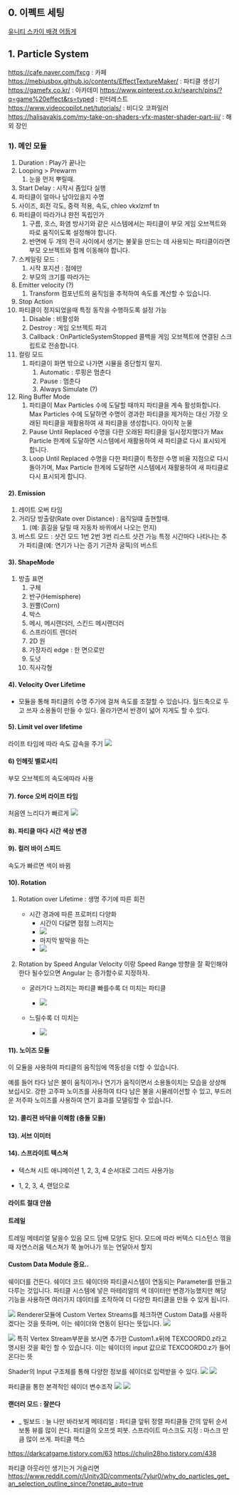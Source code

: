 ## 0. 이펙트 세팅
[유니티 스카이 배경 어둡게](https://www.youtube.com/watch?v=5sOzn3KZjzg)

## 1. Particle System

https://cafe.naver.com/fxcg : 카페
https://mebiusbox.github.io/contents/EffectTextureMaker/ : 파티클 생성기
https://gamefx.co.kr/ : 아카데미
https://www.pinterest.co.kr/search/pins/?q=game%20effect&rs=typed : 핀터레스트
https://www.videocopilot.net/tutorials/ : 비디오 코파일러
https://halisavakis.com/my-take-on-shaders-vfx-master-shader-part-iii/ : 해외 장인

### 1). 메인 모듈
1. Duration : Play가 끝나는 
2. Looping > Prewarm
   1. 눈을 먼저 뿌릴때.
3. Start Delay : 시작시 좀있다 실행
4. 파티클이 얼마나 남아있을지 수명
5. 사이즈, 회전 각도, 중력 적용, 속도, chleo vkxlzmf tn
6. 파티클이 따라가냐 완전 독립인가
   1. 구름, 호스, 화염 방사기와 같은 시스템에서는 파티클이 부모 게임 오브젝트와 따로 움직이도록 설정해야 합니다.
   2. 반면에 두 개의 전극 사이에서 생기는 불꽃을 만드는 데 사용되는 파티클이라면 부모 오브젝트와 함께 이동해야 합니다.
7. 스케일링 모드 : 
   1. 시작 포지션 : 점에만
   2. 부모의 크기를 따라가는
8. Emitter velocity (?)
   1. Transform 컴포넌트의 움직임을 추적하여 속도를 계산할 수 있습니다.
9.  Stop Action
   1.  파티클이 정지되었을때 특정 동작을 수행하도록 설정 가능
       1.  Disable : 비활성화
       2.  Destroy : 게임 오브젝트 파괴
       3.  Callback : OnParticleSystemStopped 콜백을 게임 오브젝트에 연결된 스크립트로 전송합니다.
10. 컬링 모드
    1.  파티클이 화면 밖으로 나가면 시뮬을 중단할지 말지.
        1.  Automatic : 루핑은 멈춘다
        2.  Pause : 멈춘다
        3.  Always Simulate (?)
11. Ring Buffer Mode	
    1. 파티클이 Max Particles 수에 도달할 때까지 파티클을 계속 활성화합니다. Max Particles 수에 도달하면 수명이 경과한 파티클을 제거하는 대신 가장 오래된 파티클을 재활용하여 새 파티클을 생성합니다. 아이작 눈물
    2.  Pause Until Replaced	수명을 다한 오래된 파티클을 일시정지했다가 Max Particle 한계에 도달하면 시스템에서 재활용하여 새 파티클로 다시 표시되게 합니다.
    3. Loop Until Replaced	수명을 다한 파티클이 특정한 수명 비율 지점으로 다시 돌아가며, Max Particle 한계에 도달하면 시스템에서 재활용하여 새 파티클로 다시 표시되게 합니다.

#### 2). Emission
1. 레이트 오버 타임
2. 거리당 방출량(Rate over Distance)  : 음직일떄 출현할때.
   1. (예: 흙길을 달릴 때 자동차 바퀴에서 나오는 먼지)
3. 버스트 모드 : 샷건 모드
    1번 2번 3번 리스트 샷건 가능
     특정 시간마다 나타나는 추가 파티클(예: 연기가 나는 증기 기관차 굴뚝)의 버스트

#### 3). ShapeMode
1. 방출 표면
   1. 구체
   2. 반구(Hemisphere)
   3. 원뿔(Corn)
   4. 박스
   5. 메시, 메시랜더러, 스킨드 메시랜더러
   6. 스프라이트 렌더러
   7. 2D 원
   8. 가장자리 edge : 한 면으로만
   9.  도넛
   10. 직사각형

#### 4). Velocity Over Lifetime 
* 모듈을 통해 파티클의 수명 주기에 걸쳐 속도를 조절할 수 있습니다.
월드축으로 두고 쓰자
소용돌이 만들 수 있다.
올라가면서 반경이 넓어 지게도 할 수 있다.

#### 5). Limit vel over lifetime  
라이프 타임에 따라 속도 감속을 주기
![](2023-02-17-16-56-01.png)

#### 6) 인헤릿 벨로시티
부모 오브젝트의 속도에따라 사용

#### 7). force 오버 라이프 타임
처음엔 느리다가 빠르게
![](2023-02-17-16-58-45.png)

#### 8). 파티클 마다 시간 색상 변경

#### 9). 컬러 바이 스피드
속도가 빠르면 색이 바뀜

#### 10). Rotation
1. Rotation over Lifetime : 생명 주기에 따른 회전
   * 시간 경과에 따른 프로퍼티 다양화 
     * 시간이 다닳면 점점 느려지는
     * ![](2023-02-17-17-02-47.png)
     * 마지막 발악을 하는
     * ![](2023-02-17-17-03-48.png)


2. Rotation by Speed
Angular Velocity 이랑 Speed Range 방향을 잘 확인해야한다
될수있으면 Angular 는 증가함수로 지정하자.
   * 굴러가다 느려지는 파티클 빠를수록 더 미치는 파티클
      * ![](2023-02-17-17-00-08.png)

   * 느릴수록 더 미치는
     * ![](2023-02-17-16-44-30.png)

#### 11). 노이즈 모듈
이 모듈을 사용하여 파티클의 움직임에 역동성을 더할 수 있습니다.

예를 들어 타다 남은 불이 움직이거나 연기가 움직이면서 소용돌이치는 모습을 상상해 보십시오. 강한 고주파 노이즈를 사용하여 타다 남은 불을 시뮬레이션할 수 있고, 부드러운 저주파 노이즈를 사용하여 연기 효과를 모델링할 수 있습니다.

#### 12). 콜리젼 바닥을 이해함 (충돌 모듈)


#### 13). 서브 이미터

#### 14). 스프라이트 텍스쳐
* 텍스쳐 시트 애니메이션
1, 2, 3, 4 순서대로
그리드 사용가능

* 1, 2, 3, 4, 
랜덤으로 

#### 라이트 절대 안씀

#### 트레일 
트레일 메테리얼 달을수 있음
모드 담배 모양도 된다. 모드에 따라
버텍스 디스턴스 꺾을때 자연스러움
텍스쳐가 쭉 늘어나가 또는 연달아서 할지

#### Custom Data Module 중요..
쉐이더를 건든다. 쉐이더 코드
쉐이더와 파티클시스템이 연동되는 Parameter를 만들고 다루는 것입니다.
파티클 시스템에 넣은 마테리얼의 색 데이터만 변경가능했지만 해당 기능을 사용하면 여러가지 데이터를 조작하여 더 다양한 파티클을 만들 수 있게 됩니다.

![](2023-02-17-17-06-20.png)
Renderer모듈에 Custom Vertex Streams를 체크하면 Custom Data를 사용하겠다는 것을 뜻하며, 이는 쉐이더와 연동이 된다는 뜻입니다.
![](2023-02-17-17-07-34.png)

![](2023-02-17-17-08-37.png)
특히
Vertex Stream부분을 보시면 추가한 Custom1.x뒤에 TEXCOORD0.z라고 명시된 것을 확인 할 수 있습니다.
이는 쉐이더의 input 값으로 TEXCOORD0.z가 들어온다는 뜻

Shader의 Input 구조체를 통해 다양한 정보를 쉐이더로 입력받을 수 있다.
![](2023-02-17-17-09-00.png)
![](2023-02-17-17-09-08.png)

파티클을 통한 본격적인 쉐이더 변수조작
![](2023-02-17-17-09-49.png)
![](2023-02-17-17-09-56.png)

#### 랜더러 모드 : 잘쓴다

* _ 
   빌보드 : 늘 나만 바라보게
   메테리얼 : 파티클 앞뒤 정렬
   파티클들 간의 앞뒤 순서
   보통 뷰를 많이 쓴다.
   파티클의 오프셋 피봇.
   스프라이트 마스크도 지정 : 마스크 만큼 많이 쓰게.
   파티클 맥스

https://darkcatgame.tistory.com/63
https://chulin28ho.tistory.com/438


파티클 아웃라인 생기는거 거슬리면
https://www.reddit.com/r/Unity3D/comments/7ylur0/why_do_particles_get_an_selection_outline_since/?onetap_auto=true